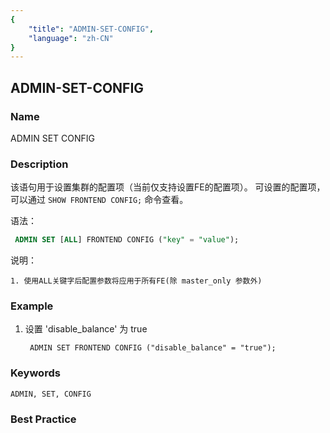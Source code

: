 ```yaml
---
{
    "title": "ADMIN-SET-CONFIG",
    "language": "zh-CN"
}
---
```


<!--
Licensed to the Apache Software Foundation (ASF) under one
or more contributor license agreements.  See the NOTICE file
distributed with this work for additional information
regarding copyright ownership.  The ASF licenses this file
to you under the Apache License, Version 2.0 (the
"License"); you may not use this file except in compliance
with the License.  You may obtain a copy of the License at

  http://www.apache.org/licenses/LICENSE-2.0

Unless required by applicable law or agreed to in writing,
software distributed under the License is distributed on an
"AS IS" BASIS, WITHOUT WARRANTIES OR CONDITIONS OF ANY
KIND, either express or implied.  See the License for the
specific language governing permissions and limitations
under the License.
-->

## ADMIN-SET-CONFIG

### Name

ADMIN SET CONFIG

### Description

该语句用于设置集群的配置项（当前仅支持设置FE的配置项）。
可设置的配置项，可以通过 `SHOW FRONTEND CONFIG;` 命令查看。

语法：

```sql
 ADMIN SET [ALL] FRONTEND CONFIG ("key" = "value");
```

说明：  
  
    1. 使用ALL关键字后配置参数将应用于所有FE(除 master_only 参数外)
    
### Example

1. 设置 'disable_balance' 为 true

        ADMIN SET FRONTEND CONFIG ("disable_balance" = "true");

### Keywords

    ADMIN, SET, CONFIG

### Best Practice

